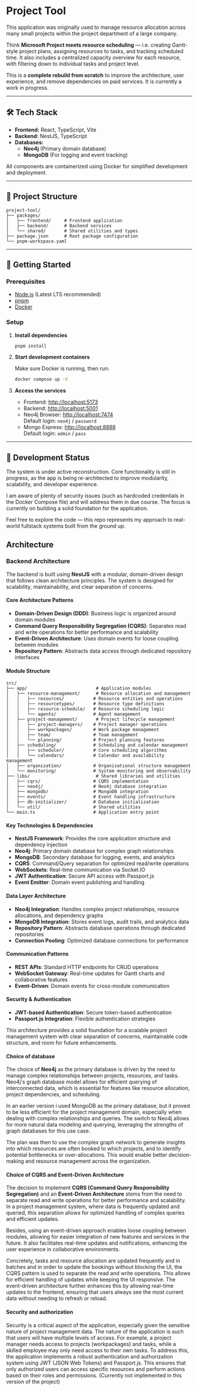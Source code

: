 # Project Tool

This application was originally used to manage resource allocation across many small projects within the project
department of a large company.

Think **Microsoft Project meets resource scheduling** — i.e. creating Gantt-style project plans, assigning resources to
tasks, and tracking scheduled time. It also includes a centralized capacity overview for each resource, with filtering
down to individual tasks and project level.

This is a **complete rebuild from scratch** to improve the architecture, user experience, and remove dependencies on
paid services. It is currently a work in progress.

---

## 🛠️ Tech Stack

- **Frontend:** React, TypeScript, Vite
- **Backend:** NestJS, TypeScript
- **Databases:**
    - **Neo4j** (Primary domain database)
    - **MongoDB** (For logging and event tracking)

All components are containerized using Docker for simplified development and deployment.

---

## 📁 Project Structure

```
project-tool/
├── packages/
│   ├── frontend/     # Frontend application
│   ├── backend/      # Backend services
│   └── shared/       # Shared utilities and types
├── package.json      # Root package configuration
└── pnpm-workspace.yaml
```

---

## 🚀 Getting Started

### Prerequisites

- [Node.js](https://nodejs.org/) (Latest LTS recommended)
- [pnpm](https://pnpm.io/)
- [Docker](https://www.docker.com/)

### Setup

1. **Install dependencies**
   ```bash
   pnpm install
   ```

2. **Start development containers**

   Make sure Docker is running, then run:
   ```bash
   docker compose up -d
   ```

3. **Access the services**
    - Frontend: [http://localhost:5173](http://localhost:5173)
    - Backend: [http://localhost:5001](http://localhost:5001)
    - Neo4j Browser: [http://localhost:7474](http://localhost:7474)  
      Default login: `neo4j` / `password`
    - Mongo Express: [http://localhost:8888](http://localhost:8888)  
      Default login: `admin` / `pass`

---

## 📌 Development Status

The system is under active reconstruction. Core functionality is still in progress, as the app is being re-architected
to improve modularity, scalability, and developer experience.

I am aware of plenty of security issues (such as hardcoded credentials in the Docker Compose file) and will address them
in due course. The focus is currently on building a solid foundation for the application.

Feel free to explore the code — this repo represents my approach to real-world fullstack systems built from the ground
up.

## Architecture

### Backend Architecture

The backend is built using **NestJS** with a modular, domain-driven design that follows clean architecture principles.
The system is designed for scalability, maintainability, and clear separation of concerns.

#### Core Architecture Patterns

- **Domain-Driven Design (DDD)**: Business logic is organized around domain modules
- **Command Query Responsibility Segregation (CQRS)**: Separates read and write operations for better performance and
  scalability
- **Event-Driven Architecture**: Uses domain events for loose coupling between modules
- **Repository Pattern**: Abstracts data access through dedicated repository interfaces

#### Module Structure

```
src/
├── app/                          # Application modules
│   ├── resource-management/      # Resource allocation and management
│   │   ├── resources/           # Resource entities and operations
│   │   ├── resourcetypes/       # Resource type definitions
│   │   ├── resource-schedule/   # Resource scheduling logic
│   │   └── agents/              # Agent management
│   ├── project-management/       # Project lifecycle management
│   │   ├── project-managers/    # Project manager operations
│   │   ├── workpackages/        # Work package management
│   │   ├── team/                # Team management
│   │   └── planning/            # Project planning features
│   ├── scheduling/              # Scheduling and calendar management
│   │   ├── scheduler/           # Core scheduling algorithms
│   │   └── calendars/           # Calendar and availability management
│   ├── organization/            # Organizational structure management
│   └── monitoring/              # System monitoring and observability
├── libs/                         # Shared libraries and utilities
│   ├── cqrs/                    # CQRS implementation
│   ├── neo4j/                   # Neo4j database integration
│   ├── mongodb/                 # MongoDB integration
│   ├── events/                  # Event handling infrastructure
│   ├── db-initializer/          # Database initialization
│   └── util/                    # Shared utilities
└── main.ts                      # Application entry point
```

#### Key Technologies & Dependencies

- **NestJS Framework**: Provides the core application structure and dependency injection
- **Neo4j**: Primary domain database for complex graph relationships
- **MongoDB**: Secondary database for logging, events, and analytics
- **CQRS**: Command/Query separation for optimized read/write operations
- **WebSockets**: Real-time communication via Socket.IO
- **JWT Authentication**: Secure API access with Passport.js
- **Event Emitter**: Domain event publishing and handling

#### Data Layer Architecture

- **Neo4j Integration**: Handles complex project relationships, resource allocations, and dependency graphs
- **MongoDB Integration**: Stores event logs, audit trails, and analytics data
- **Repository Pattern**: Abstracts database operations through dedicated repositories
- **Connection Pooling**: Optimized database connections for performance

#### Communication Patterns

- **REST APIs**: Standard HTTP endpoints for CRUD operations
- **WebSocket Gateway**: Real-time updates for Gantt charts and collaborative features
- **Event-Driven**: Domain events for cross-module communication

#### Security & Authentication

- **JWT-based Authentication**: Secure token-based authentication
- **Passport.js Integration**: Flexible authentication strategies

This architecture provides a solid foundation for a scalable project management system with clear separation of
concerns, maintainable code structure, and room for future enhancements.

#### Choice of database

The choice of **Neo4j** as the primary database is driven by the need to manage complex relationships between projects,
resources, and tasks. Neo4j's graph database model allows for efficient querying of interconnected data, which is
essential for features like resource allocation, project dependencies, and scheduling.

In an earlier version i used MongoDB as the primary database, but it proved to be less efficient for the
project management domain, especially when dealing with complex relationships and queries. The switch to Neo4j
allows for more natural data modeling and querying, leveraging the strengths of graph databases for this use case.

The plan was then to use the complex graph network to generate insights into which resources are often booked to which
projects, and to identify potential bottlenecks or over-allocations. This would enable better decision-making and
resource management across the organization.

#### Choice of CQRS and Event-Driven Architecture

The decision to implement **CQRS (Command Query Responsibility Segregation)** and an **Event-Driven Architecture** stems
from the need to separate read and write operations for better performance and scalability. In a project management
system, where data is frequently updated and queried, this separation allows for optimized handling of complex queries
and efficient updates.

Besides, using an event-driven approach enables loose coupling between modules, allowing for easier integration of new
features and services in the future. It also facilitates real-time updates and notifications, enhancing the user
experience in collaborative environments.

Concretely, tasks and resource allocation are updated frequently and in batches and in order to update the bookings
without
blocking the UI, the CQRS pattern is used to separate the read and write operations. This allows for efficient handling
of
updates while keeping the UI responsive. The event-driven architecture further enhances this by allowing real-time
updates
to the frontend, ensuring that users always see the most current data without needing to refresh or reload.

#### Security and authorization

Security is a critical aspect of the application, especially given the sensitive nature of project management data.
The nature of the application is such that users will have multiple levels of access. For example, a project manager
needs
access to projects (workpackages) and tasks, while a skilled employee may only need access to their own tasks.
To address this, the application implements a robust authentication and authorization system using JWT (JSON Web Tokens)
and Passport.js. This ensures that only authorized users can access specific resources and perform actions based on
their
roles and permissions. (Currently not implemented in this version of the project)


